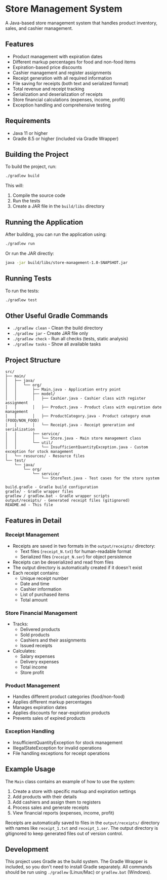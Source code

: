 # Store Management System

A Java-based store management system that handles product inventory, sales, and cashier management.

## Features

- Product management with expiration dates
- Different markup percentages for food and non-food items
- Expiration-based price discounts
- Cashier management and register assignments
- Receipt generation with all required information
- File saving for receipts (both text and serialized format)
- Total revenue and receipt tracking
- Serialization and deserialization of receipts
- Store financial calculations (expenses, income, profit)
- Exception handling and comprehensive testing

## Requirements

- Java 11 or higher
- Gradle 8.5 or higher (included via Gradle Wrapper)

## Building the Project

To build the project, run:

```bash
./gradlew build
```

This will:
1. Compile the source code
2. Run the tests
3. Create a JAR file in the `build/libs` directory

## Running the Application

After building, you can run the application using:

```bash
./gradlew run
```

Or run the JAR directly:

```bash
java -jar build/libs/store-management-1.0-SNAPSHOT.jar
```

## Running Tests

To run the tests:

```bash
./gradlew test
```

## Other Useful Gradle Commands

- `./gradlew clean` - Clean the build directory
- `./gradlew jar` - Create JAR file only
- `./gradlew check` - Run all checks (tests, static analysis)
- `./gradlew tasks` - Show all available tasks

## Project Structure

```
src/
├── main/
│   ├── java/
│   │   └── org/
│   │       ├── Main.java - Application entry point
│   │       ├── model/
│   │       │   ├── Cashier.java - Cashier class with register assignment
│   │       │   ├── Product.java - Product class with expiration date management
│   │       │   ├── ProductCategory.java - Product category enum (FOOD/NON_FOOD)
│   │       │   └── Receipt.java - Receipt generation and serialization
│   │       ├── service/
│   │       │   └── Store.java - Main store management class
│   │       └── util/
│   │           └── InsufficientQuantityException.java - Custom exception for stock management
│   └── resources/ - Resource files
└── test/
    └── java/
        └── org/
            └── service/
                └── StoreTest.java - Test cases for the store system

build.gradle - Gradle build configuration
gradle/ - Gradle wrapper files
gradlew / gradlew.bat - Gradle wrapper scripts
output/receipts/ - Generated receipt files (gitignored)
README.md - This file
```

## Features in Detail

### Receipt Management
- Receipts are saved in two formats in the `output/receipts/` directory:
  - Text files (`receipt_N.txt`) for human-readable format
  - Serialized files (`receipt_N.ser`) for object persistence
- Receipts can be deserialized and read from files
- The output directory is automatically created if it doesn't exist
- Each receipt contains:
  - Unique receipt number
  - Date and time
  - Cashier information
  - List of purchased items
  - Total amount

### Store Financial Management
- Tracks:
  - Delivered products
  - Sold products
  - Cashiers and their assignments
  - Issued receipts
- Calculates:
  - Salary expenses
  - Delivery expenses
  - Total income
  - Store profit

### Product Management
- Handles different product categories (food/non-food)
- Applies different markup percentages
- Manages expiration dates
- Applies discounts for near-expiration products
- Prevents sales of expired products

### Exception Handling
- InsufficientQuantityException for stock management
- IllegalStateException for invalid operations
- File handling exceptions for receipt operations

## Example Usage

The `Main` class contains an example of how to use the system:

1. Create a store with specific markup and expiration settings
2. Add products with their details
3. Add cashiers and assign them to registers
4. Process sales and generate receipts
5. View financial reports (expenses, income, profit)

Receipts are automatically saved to files in the `output/receipts/` directory with names like `receipt_1.txt` and `receipt_1.ser`. The output directory is gitignored to keep generated files out of version control.

## Development

This project uses Gradle as the build system. The Gradle Wrapper is included, so you don't need to install Gradle separately. All commands should be run using `./gradlew` (Linux/Mac) or `gradlew.bat` (Windows). 